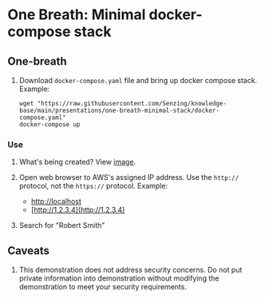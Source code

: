# One Breath: Minimal docker-compose stack

## One-breath

1. Download `docker-compose.yaml` file and bring up docker compose stack.
   Example:

    ```console
    wget "https://raw.githubusercontent.com/Senzing/knowledge-base/main/presentations/one-breath-minimal-stack/docker-compose.yaml"
    docker-compose up

    ```

### Use

1. What's being created?
   View [image](https://github.com/Senzing/docker-compose-demo#overview).

1. Open web browser to AWS's assigned IP address.
   Use the `http://` protocol, not the `https://` protocol.
   Example:

   - [http://localhost](http://localhost)
   - [http://1.2.3.4](http://1.2.3.4)

1. Search for "Robert Smith"

## Caveats

1. This demonstration does not address security concerns.
   Do not put private information into demonstration without
   modifying the demonstration to meet your security requirements.
